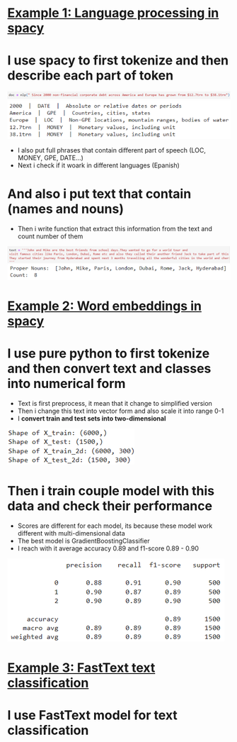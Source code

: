 # [Example 1: Language processing in spacy](https://github.com/JakubTabor/Language_model_Pipeline/blob/main/Language_Processing_Pipeline_Spacy.ipynb)
# I use spacy to first tokenize and then describe each part of token
![](https://github.com/JakubTabor/Language_model_Pipeline/blob/main/Images/doc_0.png)
![](https://github.com/JakubTabor/Language_model_Pipeline/blob/main/Images/doc2.png)
* I also put full phrases that contain different part of speech (LOC, MONEY, GPE, DATE...)
* Next i check if it woark in different languages (Epanish)
# And also i put text that contain (names and nouns)
* Then i write function that extract this information from the text and count number of them

![](https://github.com/JakubTabor/Language_model_Pipeline/blob/main/Images/text1.png)
![](https://github.com/JakubTabor/Language_model_Pipeline/blob/main/Images/proper_nouns.png)

# [Example 2: Word embeddings in spacy](https://github.com/JakubTabor/Language_model_Pipeline/blob/main/spacy_word_embeddings_excercise.ipynb)
# I use pure python to first tokenize and then convert text and classes into numerical form
* Text is first preprocess, it mean that it change to simplified version
* Then i change this text into vector form and also scale it into range 0-1
* I **convert train and test sets into two-dimensional**

![](https://github.com/JakubTabor/Language_model_Pipeline/blob/main/Images_word_embed/shapes.png)
# Then i train couple model with this data and check their performance
* Scores are different for each model, its because these model work different with multi-dimensional data
* The best model is GradientBoostingClassifier
* I reach with it average accuracy 0.89 and f1-score 0.89 - 0.90

![](https://github.com/JakubTabor/Language_model_Pipeline/blob/main/Images_word_embed/GradientBoosting_reprot.png)

# [Example 3: FastText text classification](https://github.com/JakubTabor/Language_model_Pipeline/blob/main/FastText_Text_Classification.ipynb)
# I use FastText model for text classification
